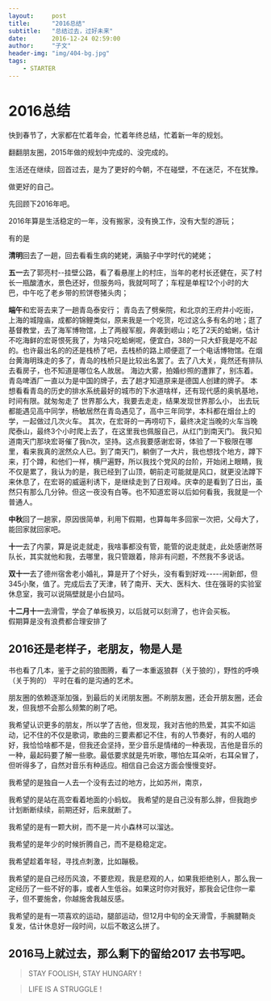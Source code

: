 ```yaml
---
layout:     post
title:      "2016总结"
subtitle:   "总结过去，过好未来"
date:       2016-12-24 02:59:00
author:     "子文"
header-img: "img/404-bg.jpg"
tags:
    - STARTER
---
```



# 2016总结

快到春节了，大家都在忙着年会，忙着年终总结，忙着新一年的规划。

翻翻朋友圈，2015年做的规划中完成的、没完成的。

生活还在继续，回首过去，是为了更好的今朝，不在碰壁，不在迷茫，不在犹豫。

做更好的自己。

先回顾下2016年吧。

2016年算是生活稳定的一年，没有搬家，没有换工作，没有大型的游玩；

有的是

 **清明**回去了一趟，回去看看生病的姥姥，满脑子中学时代的姥姥；

**五一**去了郭亮村--挂壁公路，看了看悬崖上的村庄，当年的老村长还健在，买了村长一瓶酸渣水，景色还好，但服务吗，我就呵呵了；车程是单程12个小时的大巴，中午吃了老乡带的煎饼卷猪头肉；

 **端午**和宏哥去来了一趟青岛泰安行；
 青岛去了劈柴院，和北京的王府井小吃街，上海的城隍庙，成都的锦鲤类似，原来我是一个吃货，吃过这么多有名的地；逛了基督教堂，去了海军博物馆，上了两艘军舰，奔袭到崂山；吃了2天的蛤蜊，估计不吃海鲜的宏哥恨死我了，为啥只吃蛤蜊呢，便宜白，38的一只大虾我是吃不起的。也许最出名的的还是栈桥了吧，去栈桥的路上顺便逛了一个电话博物馆。在烟台黄海明珠走的多了，青岛的栈桥只是比较出名罢了。去了八大关，竟然还有排队去看房子，也不知道是哪位名人故居。
 海边大雾，拍婚纱照的遭罪了，别冻着。青岛啤酒厂一直以为是中国的牌子，去了趟才知道原来是德国人创建的牌子。
 本想看看青岛的历史的排水系统最好的城市的下水道啥样，还有现代感的奥帆基地，时间有限。就匆匆走了
 世界那么大，我要去走走，结果发现世界那么小， 出去玩都能遇见高中同学，杨敏居然在青岛遇见了，高中三年同学，本科都在烟台上的学，一起做过几次火车。
 其次，在宏哥的一再唠叨下，最终决定当晚的火车当晚爬泰山，最终3个小时爬上去了，在这里我也佩服自己，从红门到南天门。
 我只知道南天门那块宏哥催了我n次，坚持。这点我要感谢宏哥，体验了一下极限在哪里，看来我真的泯然众人已。到了南天门，躺倒了一大片，我也想找个地方，蹲下来，打个蹲，和他们一样，横尸遍野，所以我找个党风的台阶，开始闭上眼睛，我不仅是累了，我认为的是，我已经到了山顶，朝前走可能就是风口，就更没法蹲下来休息了，在宏哥的威逼利诱下，是继续走到了日观峰。庆幸的是看到了日出，虽然只有那么几分钟。但这一夜没有白等。也不知道宏哥以后如何看我，我就是一个普通人。
 
**中秋**回了一趟家，原因很简单，利用下假期，也算每年多回家一次把，父母大了，能回家就回家吧。

**十一**去了内蒙，算是说走就走，我啥事都没有管，能管的说走就走，此处感谢然哥队长，其实就他和我，去哪里，我只管跟着，除非有问题，不然我不多说话。
 
 **双十一**去了德州宿舍老小婚礼，算是开了个好头，没有看到好戏-----闹新郎，但345小聚，值了。完成后去了天津，转了南开、天大、医科大、住在强哥的实验室休息室，我可以说隔壁就是小白鼠吗。
 
**十二月十一**去滑雪，学会了单板换刃，以后就可以刻滑了，也许会买板。		
假期算是没有浪费都合理安排了

## 2016还是老样子，老朋友，物是人是

书也看了几本，鉴于之前的狼图腾，看了一本重返狼群（关于狼的），野性的呼唤（关于狗的）
平时在看的是沟通的艺术。

朋友圈的依赖逐渐加强，到最后的关闭朋友圈。不刷朋友圈，还会开朋友圈，还会发，但我想不会那么频繁的刷了吧。

我希望认识更多的朋友，所以学了吉他，但发现，我对吉他的热爱，其实不如运动，记不住的不仅是歌词，歌曲的三要素都记不住，有的人节奏好，有的人唱的好，我恰恰啥都不是，但我还会坚持，至少音乐是情绪的一种表现，吉他是音乐的一种，最起码要了解一些歌。最低要求就是先听歌，哪怕左耳朵听，右耳朵冒了，但听得多了，自然对音乐有种适应。相信自己会这方面会慢慢变好。

我希望的是独自一人去一个没有去过的地方，比如苏州，南京，

我希望的是站在高空看着地面的小蚂蚁。
我希望的是自己没有那么胖，但我跑步计划断断续续，前期还好，后来就断了。

我希望的是有一颗大树，而不是一片小森林可以溜达。 

我希望的是年少的时候折腾自己，而不是稳稳定定。

我希望趁着年轻，寻找点刺激，比如蹦极。

我希望的是自己经历风浪，不要悲观，我是悲观的人，如果我拒绝别人，那么我一定经历了一些不好的事，或者人生低谷。如果这时你对我好，那我会记住你一辈子，但不要施舍，你越施舍我越反感。

我希望的是有一项喜欢的运动，腿部运动，但12月中旬的全天滑雪，手腕腱鞘炎复发，估计休息好一段时间，以后不敢这么拼了。

## 2016马上就过去，那么剩下的留给2017	去书写吧。



>  STAY FOOLISH, STAY HUNGARY !


>  LIFE IS A STRUGGLE !


























